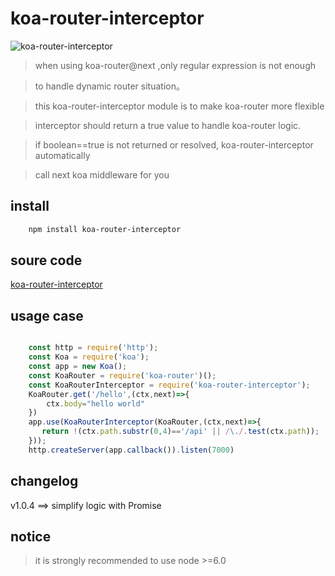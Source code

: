# koa-router-interceptor

![koa-router-interceptor](http://img.shields.io/npm/dm/koa-router-interceptor.svg?style=flat-square)
> when using koa-router@next ,only regular expression is not enough

> to handle dynamic router situation。

> this koa-router-interceptor module is to make koa-router more flexible

> interceptor should return a true value to handle koa-router logic.

> if boolean==true is not returned or resolved, koa-router-interceptor automatically

> call next koa middleware for you

## install

```bash
    npm install koa-router-interceptor
```

## soure code
[koa-router-interceptor](./babel/index.js)

## usage case

```javascript

    const http = require('http');
    const Koa = require('koa');
    const app = new Koa();
    const KoaRouter = require('koa-router')();
    const KoaRouterInterceptor = require('koa-router-interceptor');
    KoaRouter.get('/hello',(ctx,next)=>{
        ctx.body="hello world"
    })
    app.use(KoaRouterInterceptor(KoaRouter,(ctx,next)=>{
       return !(ctx.path.substr(0,4)=='/api' || /\./.test(ctx.path));
    }));
    http.createServer(app.callback()).listen(7000)

```
## changelog

v1.0.4 ==> simplify logic with Promise


## notice

> it is strongly recommended to use node >=6.0





